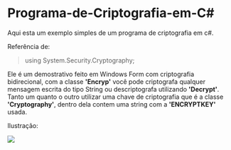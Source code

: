 # Programa-de-Criptografia-em-C#
Aqui esta um exemplo simples de um programa de criptografia em c#.

Referência de:
> using System.Security.Cryptography;

Ele é um demostrativo feito em Windows Form com criptografia bidirecional, com a classe **'Encryp'** você pode 
criptografa qualquer mensagem escrita do tipo String ou descriptografa utilizando **'Decrypt'**. Tanto um quanto
o outro utilizar uma chave de criptografia que é a classe **'Cryptography'**, dentro dela contem uma string com a 
**'ENCRYPTKEY'** usada.





Ilustração:

![](https://user-images.githubusercontent.com/34901033/58561007-9a2ea280-81fc-11e9-9d86-e291e651fcbf.png?w=50)
